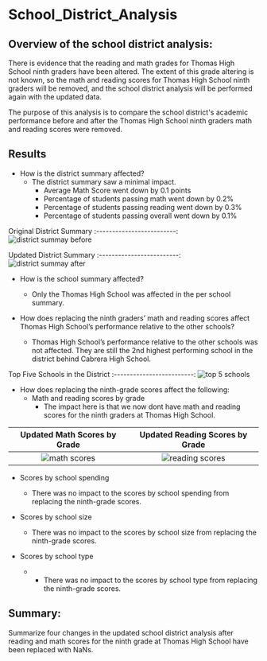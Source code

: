 # School_District_Analysis

## Overview of the school district analysis:

There is evidence that the reading and math grades for Thomas High School ninth graders have been altered.  The extent of this grade altering is not known, so the math and reading scores for Thomas High School ninth graders will be removed, and the school district analysis will be performed again with the updated data.

The purpose of this analysis is to compare the school district's academic performance before and after the Thomas High School ninth graders math and reading scores were removed.

## Results

- How is the district summary affected?
  - The district summary saw a minimal impact.  
    - Average Math Score went down by 0.1 points
    - Percentage of students passing math went down by 0.2%
    - Percentage of students passing reading went down by 0.3%
    - Percentage of students passing overall went down by 0.1%
    
Original District Summary
:-------------------------: 
![district summay before](https://user-images.githubusercontent.com/85706721/127081472-fae0774b-01e1-4d19-b2b2-8ddfb96ab8e5.png)
    
Updated District Summary
:-------------------------: 
![district summay after](https://user-images.githubusercontent.com/85706721/127081484-85b03f49-b734-4e26-840f-a6cceb382d24.png)

- How is the school summary affected?
  - Only the Thomas High School was affected in the per school summary.

- How does replacing the ninth graders’ math and reading scores affect Thomas High School’s performance relative to the other schools?
  - Thomas High School’s performance relative to the other schools was not affected.  They are still the 2nd highest performing school in the district behind Cabrera High School.

Top Five Schools in the District
:-------------------------: 
![top 5 schools](https://user-images.githubusercontent.com/85706721/127083289-ae9d7d90-c80d-45e1-a766-518ac51b0a02.png)   
   
- How does replacing the ninth-grade scores affect the following:
  - Math and reading scores by grade
    - The impact here is that we now dont have math and reading scores for the ninth graders at Thomas High School.
    
Updated Math Scores by Grade|Updated Reading Scores by Grade
:-------------------------:|:-------------------------:
![math scores](https://user-images.githubusercontent.com/85706721/127084965-ec00a1fd-4792-4478-b9d2-631630d3a367.png)|![reading scores](https://user-images.githubusercontent.com/85706721/127084979-031e9a1b-a5a1-442f-9776-47bbce68a9e9.png)

  - Scores by school spending
    - There was no impact to the scores by school spending from replacing the ninth-grade scores.
   
  - Scores by school size
    - There was no impact to the scores by school size from replacing the ninth-grade scores.
  
  - Scores by school type
    - - There was no impact to the scores by school type from replacing the ninth-grade scores.

## Summary: 
Summarize four changes in the updated school district analysis after reading and math scores for the ninth grade at Thomas High School have been replaced with NaNs.
